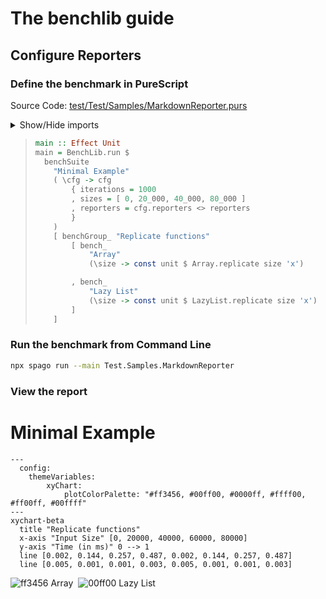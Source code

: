 # The benchlib guide

## Configure Reporters

### Define the benchmark in PureScript

<!-- start:code
{ 
  "file": "test/Test/Samples/MarkdownReporter.purs",
  "section": "Header",
  "collapsible": true,
  "link": true
}
-->
Source Code: [test/Test/Samples/MarkdownReporter.purs](test/Test/Samples/MarkdownReporter.purs)
<details>
<summary>Show/Hide imports</summary>

> ```purescript
> module Test.Samples.MarkdownReporter (main) where
> 
> import Prelude
> import BenchLib (benchGroup_, benchSuite, bench_)
> import BenchLib as BenchLib
> import BenchLib.Reporters.Html (reportHtml)
> import BenchLib.Reporters.Json (reportJson)
> import BenchLib.Reporters.Markdown (reportMarkdown)
> import Data.Array as Array
> import Data.List.Lazy as LazyList
> import Effect (Effect)
> ```

</details>
<!-- end -->

<!-- start:code
{"file": "test/Test/Samples/MarkdownReporter.purs", "section": "Main"}
-->

> ```purescript
> main :: Effect Unit
> main = BenchLib.run $
>   benchSuite
>     "Minimal Example"
>     ( \cfg -> cfg
>         { iterations = 1000
>         , sizes = [ 0, 20_000, 40_000, 80_000 ]
>         , reporters = cfg.reporters <> reporters
>         }
>     )
>     [ benchGroup_ "Replicate functions"
>         [ bench_
>             "Array"
>             (\size -> const unit $ Array.replicate size 'x')
> 
>         , bench_
>             "Lazy List"
>             (\size -> const unit $ LazyList.replicate size 'x')
>         ]
>     ]
> ```
<!-- end -->

### Run the benchmark from Command Line

<!-- start:run
{"cmd": "npx spago run --main Test.Samples.MarkdownReporter", "hide": true}
-->
```bash
npx spago run --main Test.Samples.MarkdownReporter
```


<!-- end -->

### View the report

<!-- start:raw
{"file": "docs/chapters/02_reporters/report.md"}
-->
# Minimal Example
```mermaid
---
  config:
    themeVariables:
        xyChart:
            plotColorPalette: "#ff3456, #00ff00, #0000ff, #ffff00, #ff00ff, #00ffff"
---
xychart-beta
  title "Replicate functions"
  x-axis "Input Size" [0, 20000, 40000, 60000, 80000]
  y-axis "Time (in ms)" 0 --> 1
  line [0.002, 0.144, 0.257, 0.487, 0.002, 0.144, 0.257, 0.487]
  line [0.005, 0.001, 0.001, 0.003, 0.005, 0.001, 0.001, 0.003]
```
![ff3456](https://placehold.co/8x8/ff3456/ff3456.png) Array&nbsp;&nbsp;![00ff00](https://placehold.co/8x8/00ff00/00ff00.png) Lazy List
<!-- end -->
